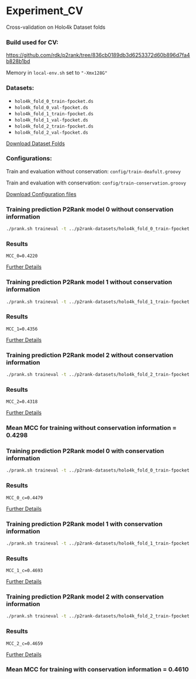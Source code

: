 # Experiment_CV
Cross-validation on Holo4k Dataset folds

### Build used for CV:

https://github.com/rdk/p2rank/tree/836cb0189db3d6253372d60b896d7fa4b828b1bd

Memory in `local-env.sh` set to `"-Xmx128G"`

### Datasets:

* `holo4k_fold_0_train-fpocket.ds`
* `holo4k_fold_0_val-fpocket.ds`
* `holo4k_fold_1_train-fpocket.ds`
* `holo4k_fold_1_val-fpocket.ds`
* `holo4k_fold_2_train-fpocket.ds`
* `holo4k_fold_2_val-fpocket.ds`

[Download Dataset Folds](https://github.com/AndreaSoltes/Experiment_CV/files/8878015/holo4k_cv_folds.zip)

### Configurations:

Train and evaluation without conservation: `config/train-deafult.groovy`

Train and evaluation with conservation: `config/train-conservation.groovy`

[Download Configuration files](https://github.com/AndreaSoltes/Experiment_CV/files/8879723/configurations.zip)

### Training prediction P2Rank model 0 without conservation information

~~~bash
./prank.sh traineval -t ../p2rank-datasets/holo4k_fold_0_train-fpocket.ds -e ../p2rank-datasets/holo4k_fold_0_val-fpocket.ds -config config/train-default.groovy -rf_depth 12 -visualizations 0 -rf_threads 10 -rf_trees 100 -delete_models 0 -loop 1 -seed 42
~~~

### Results

`MCC_0=0.4220`

[Further Details](https://github.com/AndreaSoltes/Experiment_CV/files/8879666/results_with_conservation_fold0.zip)

### Training prediction P2Rank model 1 without conservation information

~~~bash
./prank.sh traineval -t ../p2rank-datasets/holo4k_fold_1_train-fpocket.ds -e ../p2rank-datasets/holo4k_fold_1_val-fpocket.ds -config config/train-default.groovy -rf_depth 12 -visualizations 0 -rf_threads 10 -rf_trees 100 -delete_models 0 -loop 1 -seed 42
~~~

### Results

`MCC_1=0.4356`

[Further Details](https://github.com/AndreaSoltes/Experiment_CV/files/8879664/results_without_conservation_fold1.zip)

### Training prediction P2Rank model 2 without conservation information

~~~bash
./prank.sh traineval -t ../p2rank-datasets/holo4k_fold_2_train-fpocket.ds -e ../p2rank-datasets/holo4k_fold_2_val-fpocket.ds -config config/train-default.groovy -rf_depth 12 -visualizations 0 -rf_threads 10 -rf_trees 100 -delete_models 0 -loop 1 -seed 42
~~~

### Results

`MCC_2=0.4318`

[Further Details](https://github.com/AndreaSoltes/Experiment_CV/files/8879665/results_without_conservation_fold2.zip)

### Mean MCC for training without conservation information = 0.4298

### Training prediction P2Rank model 0 with conservation information

~~~bash
./prank.sh traineval -t ../p2rank-datasets/holo4k_fold_0_train-fpocket.ds -e ../p2rank-datasets/holo4k_fold_0_val-fpocket.ds -config config/train-conservation.groovy -rf_depth 12 -visualizations 0 -rf_threads 10 -rf_trees 100 -delete_models 0 -loop 1 -seed 42 -label conservation -conservation_dirs holo4k/conservation/e5i1/scores/
~~~

### Results

`MCC_0_c=0.4479`

[Further Details](https://github.com/AndreaSoltes/Experiment_CV/files/8879669/results_without_conservation_fold0.zip)

### Training prediction P2Rank model 1 with conservation information

~~~bash
./prank.sh traineval -t ../p2rank-datasets/holo4k_fold_1_train-fpocket.ds -e ../p2rank-datasets/holo4k_fold_1_val-fpocket.ds -config config/train-conservation.groovy -rf_depth 12 -visualizations 0 -rf_threads 10 -rf_trees 100 -delete_models 0 -loop 1 -seed 42 -label conservation -conservation_dirs holo4k/conservation/e5i1/scores/
~~~

### Results

`MCC_1_c=0.4693`

[Further Details](https://github.com/AndreaSoltes/Experiment_CV/files/8879667/results_with_conservation_fold1.zip)

### Training prediction P2Rank model 2 with conservation information

~~~bash
./prank.sh traineval -t ../p2rank-datasets/holo4k_fold_2_train-fpocket.ds -e ../p2rank-datasets/holo4k_fold_2_val-fpocket.ds -config config/train-conservation.groovy -rf_depth 12 -visualizations 0 -rf_threads 10 -rf_trees 100 -delete_models 0 -loop 1 -seed 42 -label conservation -conservation_dirs holo4k/conservation/e5i1/scores/
~~~

### Results

`MCC_2_c=0.4659`

[Further Details](https://github.com/AndreaSoltes/Experiment_CV/files/8879668/results_with_conservation_fold2.zip)

### Mean MCC for training with conservation information = 0.4610
